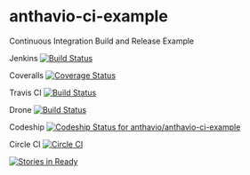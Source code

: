 anthavio-ci-example
===================

Continuous Integration Build and Release Example 

Jenkins [![Build Status](https://vanek.ci.cloudbees.com/buildStatus/icon?job=anthavio-ci-example-snapshot)](https://vanek.ci.cloudbees.com/job/anthavio-ci-example-snapshot/)

Coveralls [![Coverage Status](https://coveralls.io/repos/anthavio/anthavio-ci-example/badge.png)](https://coveralls.io/r/anthavio/anthavio-ci-example)

Travis CI [![Build Status](https://travis-ci.org/anthavio/anthavio-ci-example.svg)](https://travis-ci.org/anthavio/anthavio-ci-example)

Drone [![Build Status](https://drone.io/github.com/anthavio/anthavio-ci-example/status.png)](https://drone.io/github.com/anthavio/anthavio-ci-example/latest)

Codeship [![Codeship Status for anthavio/anthavio-ci-example](https://www.codeship.io/projects/73b2ff00-2e20-0132-a812-064f45840a49/status)](https://www.codeship.io/projects/39325)

Circle CI [![Circle CI](https://circleci.com/gh/anthavio/anthavio-ci-example.png?style=badge)](https://circleci.com/gh/anthavio/anthavio-ci-example)

[![Stories in Ready](https://badge.waffle.io/anthavio/anthavio-ci-example.svg?label=ready&title=Ready)](http://waffle.io/anthavio/anthavio-ci-example)
